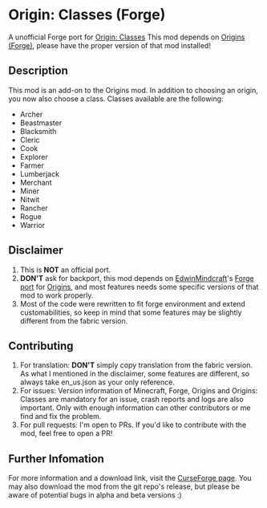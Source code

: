 # Origin: Classes (Forge)
A unofficial Forge port for [Origin: Classes](https://github.com/apace100/origins-classes)
This mod depends on [Origins (Forge)](https://github.com/EdwinMindcraft/origins-forge), please have the proper version of that mod installed!

## Description
This mod is an add-on to the Origins mod. In addition to choosing an origin, you now also choose a class.
Classes available are the following:

* Archer
* Beastmaster
* Blacksmith
* Cleric
* Cook
* Explorer
* Farmer
* Lumberjack
* Merchant
* Miner
* Nitwit
* Rancher
* Rogue
* Warrior

## Disclaimer
1. This is **NOT** an official port.
2. **DON'T** ask for backport, this mod depends on [EdwinMindcraft](https://github.com/EdwinMindcraft)'s [Forge port](https://github.com/EdwinMindcraft/origins-forge) for [Origins](https://github.com/apace100/origins-fabric), and most features needs some specific versions of that mod to work properly.
3. Most of the code were rewritten to fit forge environment and extend customabilities, so keep in mind that some features may be slightly different from the fabric version.

## Contributing
1. For translation: **DON'T** simply copy translation from the fabric version. As what I mentioned in the disclaimer, some features are different, so always take en_us.json as your only reference.
2. For issues: Version information of Minecraft, Forge, Origins and Origins: Classes are mandatory for an issue, crash reports and logs are also important. Only with enough information can other contributors or me find and fix the problem.
3. For pull requests: I'm open to PRs. If you'd like to contribute with the mod, feel free to open a PR!

## Further Infomation
For more information and a download link, visit the [CurseForge page](https://www.curseforge.com/minecraft/mc-mods/origins-classes-forge).
You may also download the mod from the git repo's release, but please be aware of potential bugs in alpha and beta versions :)
